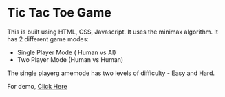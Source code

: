 # Tic Tac Toe Game

This is built using HTML, CSS, Javascript. It uses the minimax algorithm. 
It has 2 different game modes:
 - Single Player Mode ( Human vs AI)
 - Two Player Mode (Human vs Human)

The single playerg amemode has two levels of difficulty - Easy and Hard.

For demo, [Click Here](https://online-tic-tac-toe-game.netlify.app/)




